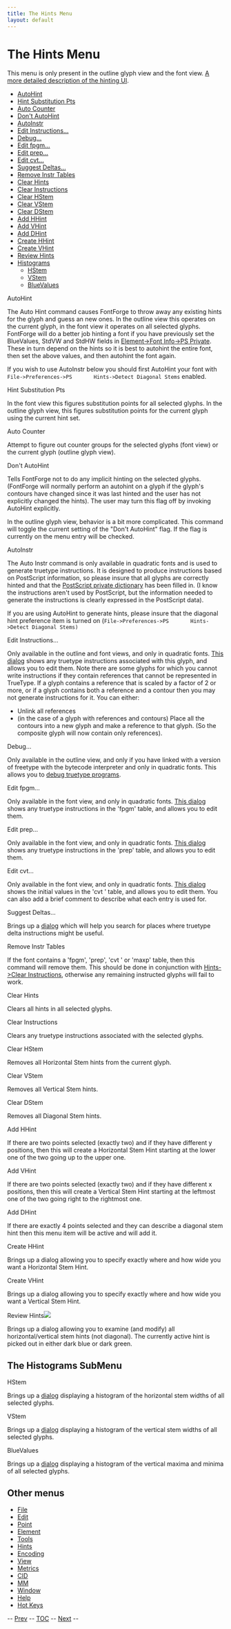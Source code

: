 ```yaml
---
title: The Hints Menu
layout: default
---
```



The Hints Menu
==============

This menu is only present in the outline glyph view and the font view. 
 [A more detailed description of the hinting UI](hinting.html).

-   [AutoHint](#AutoHint)
-   [Hint Substitution Pts](#SubstitutionPt)
-   [Auto Counter](#Counter)
-   [Don't AutoHint](hintsmenu.html#DontAutoHint)
-   [AutoInstr](#AutoInstr)
-   [Edit Instructions...](#EditInstrs)
-   [Debug...](#Debug)
-   [Edit fpgm...](#Editfpgm)
-   [Edit prep...](#Editprep)
-   [Edit cvt...](#Editcvt)
-   [Suggest Deltas...](#Deltas)
-   [Remove Instr Tables](#RmTables)
-   [Clear Hints](#ClearHints)
-   [Clear Instructions](#ClearInstrs)
-   [Clear HStem](#Clear)
-   [Clear VStem](#ClearV)
-   [Clear DStem](#ClearD)
-   [Add HHint](#HHint)
-   [Add VHint](#VHint)
-   [Add DHint](#DHint)
-   [Create HHint](#Create)
-   [Create VHint](#CreateV)
-   [Review Hints](#Review)
-   [Histograms](#Histogram)
    -   [HStem](hintsmenu.html#HStem-Hist)
    -   [VStem](hintsmenu.html#VStem-Hist)
    -   [BlueValues](hintsmenu.html#Blue-Hist)

AutoHint

The Auto Hint command causes FontForge to throw away any existing hints
for the glyph and guess an new ones. In the outline view this operates
on the current glyph, in the font view it operates on all selected
glyphs.
 FontForge will do a better job hinting a font if you have previously
set the BlueValues, StdVW and StdHW fields in [Element-\>Font Info-\>PS
Private](fontinfo.html#Private). These in turn depend on the hints so it
is best to autohint the entire font, then set the above values, and then
autohint the font again.

If you wish to use AutoInstr below you should first AutoHint your font
with `File->Preferences->PS       Hints->Detect Diagonal Stems` enabled.

Hint Substitution Pts

In the font view this figures substitution points for all selected
glyphs. In the outline glyph view, this figures substitution points for
the current glyph using the current hint set.

Auto Counter

Attempt to figure out counter groups for the selected glyphs (font view)
or the current glyph (outline glyph view).

Don't AutoHint

Tells FontForge not to do any implicit hinting on the selected glyphs.
(FontForge will normally perform an autohint on a glyph if the glyph's
contours have changed since it was last hinted and the user has not
explicitly changed the hints). The user may turn this flag off by
invoking AutoHint explicitly.

In the outline glyph view, behavior is a bit more complicated. This
command will toggle the current setting of the "Don't AutoHint" flag. If
the flag is currently on the menu entry will be checked.

AutoInstr

The Auto Instr command is only available in quadratic fonts and is used
to generate truetype instructions. It is designed to produce
instructions based on PostScript information, so please insure that all
glyphs are correctly hinted and that the [PostScript private
dictionary](fontinfo.html#Private) has been filled in. (I know the
instructions aren't used by PostScript, but the information needed to
generate the instructions is clearly expressed in the PostScript data).

If you are using AutoHint to generate hints, please insure that the
diagonal hint preference item is turned on
(`File->Preferences->PS       Hints->Detect Diagonal Stems)`

Edit Instructions...

Only available in the outline and font views, and only in quadratic
fonts. [This dialog](ttfinstrs.html) shows any truetype instructions
associated with this glyph, and allows you to edit them.
 Note there are some glyphs for which you cannot write instructions if
they contain references that cannot be represented in TrueType. If a
glyph contains a reference that is scaled by a factor of 2 or more, or
if a glyph contains both a reference and a contour then you may not
generate instructions for it. You can either:

-   Unlink all references
-   (in the case of a glyph with references and contours) Place all the
    contours into a new glyph and make a reference to that glyph. (So
    the composite glyph will now contain only references).

Debug...

Only available in the outline view, and only if you have linked with a
version of freetype with the bytecode interpreter and only in quadratic
fonts. This allows you to [debug truetype
programs](charview.html#Debugging).

Edit fpgm...

Only available in the font view, and only in quadratic fonts. [This
dialog](ttfinstrs.html) shows any truetype instructions in the 'fpgm'
table, and allows you to edit them.

Edit prep...

Only available in the font view, and only in quadratic fonts. [This
dialog](ttfinstrs.html) shows any truetype instructions in the 'prep'
table, and allows you to edit them.

Edit cvt...

Only available in the font view, and only in quadratic fonts. [This
dialog](ttfinstrs.html#cvt) shows the initial values in the 'cvt '
table, and allows you to edit them. You can also add a brief comment to
describe what each entry is used for.

Suggest Deltas...

Brings up a [dialog](SuggestDeltas.html) which will help you search for
places where truetype delta instructions might be useful.

Remove Instr Tables

If the font contains a 'fpgm', 'prep', 'cvt ' or 'maxp' table, then this
command will remove them. This should be done in conjunction with
[Hints-\>Clear Instructions](hintsmenu.html), otherwise any remaining
instructed glyphs will fail to work.

Clear Hints

Clears all hints in all selected glyphs.

Clear Instructions

Clears any truetype instructions associated with the selected glyphs.

Clear HStem

Removes all Horizontal Stem hints from the current glyph.

Clear VStem

Removes all Vertical Stem hints.

Clear DStem

Removes all Diagonal Stem hints.

Add HHint

If there are two points selected (exactly two) and if they have
different y positions, then this will create a Horizontal Stem Hint
starting at the lower one of the two going up to the upper one.

Add VHint

If there are two points selected (exactly two) and if they have
different x positions, then this will create a Vertical Stem Hint
starting at the leftmost one of the two going right to the rightmost
one.

Add DHint

If there are exactly 4 points selected and they can describe a diagonal
stem hint then this menu item will be active and will add it.

Create HHint

Brings up a dialog allowing you to specify exactly where and how wide
you want a Horizontal Stem Hint.

Create VHint

Brings up a dialog allowing you to specify exactly where and how wide
you want a Vertical Stem Hint.

Review Hints![](img/ReviewHints.png)

Brings up a dialog allowing you to examine (and modify) all
horizontal/vertical stem hints (not diagonal). The currently active hint
is picked out in either dark blue or dark green.



The Histograms SubMenu
----------------------

HStem

Brings up a [dialog](histogram.html) displaying a histogram of the
horizontal stem widths of all selected glyphs.

VStem

Brings up a [dialog](histogram.html) displaying a histogram of the
vertical stem widths of all selected glyphs.

BlueValues

Brings up a [dialog](histogram.html) displaying a histogram of the
vertical maxima and minima of all selected glyphs.

Other menus
-----------

-   [File](filemenu.html)
-   [Edit](editmenu.html)
-   [Point](pointmenu.html)
-   [Element](elementmenu.html)
-   [Tools](toolsmenu.html)
-   [Hints](hintsmenu.html)
-   [Encoding](encodingmenu.html)
-   [View](viewmenu.html)
-   [Metrics](metricsmenu.html)
-   [CID](cidmenu.html)
-   [MM](mmmenu.html)
-   [Window](windowmenu.html)
-   [Help](helpmenu.html)
-   [Hot Keys](HotKeys.html)

-- [Prev](toolsmenu.html) -- [TOC](overview.html) --
[Next](encodingmenu.html) --


